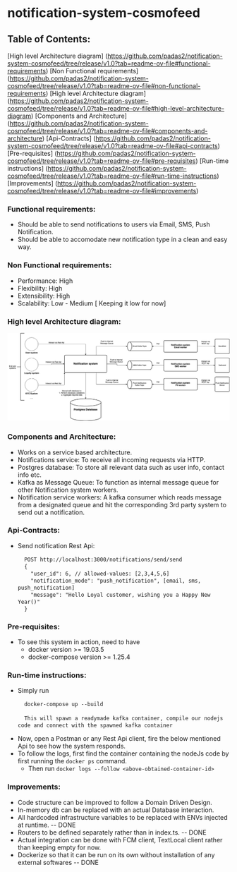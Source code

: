 # notification-system-cosmofeed

## Table of Contents:
[High level Architecture diagram] (https://github.com/padas2/notification-system-cosmofeed/tree/release/v1.0?tab=readme-ov-file#functional-requirements)
[Non Functional requirements] (https://github.com/padas2/notification-system-cosmofeed/tree/release/v1.0?tab=readme-ov-file#non-functional-requirements)
[High level Architecture diagram] (https://github.com/padas2/notification-system-cosmofeed/tree/release/v1.0?tab=readme-ov-file#high-level-architecture-diagram)
[Components and Architecture] (https://github.com/padas2/notification-system-cosmofeed/tree/release/v1.0?tab=readme-ov-file#components-and-architecture)
[Api-Contracts] (https://github.com/padas2/notification-system-cosmofeed/tree/release/v1.0?tab=readme-ov-file#api-contracts)
[Pre-requisites] (https://github.com/padas2/notification-system-cosmofeed/tree/release/v1.0?tab=readme-ov-file#pre-requisites)
[Run-time instructions] (https://github.com/padas2/notification-system-cosmofeed/tree/release/v1.0?tab=readme-ov-file#run-time-instructions)
[Improvements] (https://github.com/padas2/notification-system-cosmofeed/tree/release/v1.0?tab=readme-ov-file#improvements)


### Functional requirements:
* Should be able to send notifications to users via Email, SMS, Push Notification.
* Should be able to accomodate new notification type in a clean and easy way.

### Non Functional requirements:
* Performance: High
* Flexibility: High
* Extensibility: High
* Scalability: Low - Medium [ Keeping it low for now]

### High level Architecture diagram:
![alt text](https://github.com/padas2/notification-system-cosmofeed/blob/master/notification-system-cosmofeed.jpg?raw=true)

### Components and Architecture:
* Works on a service based architecture.
* Notifications service: To receive all incoming requests via HTTP.
* Postgres database: To store all relevant data such as user info, contact info etc.
* Kafka as Message Queue: To function as internal message queue for other Notification system workers.
* Notification service workers: A kafka consumer which reads message from a designated queue and hit the corresponding 3rd party system to send out
                                a notification.

### Api-Contracts:
* Send notification Rest Api:
  ```
    POST http://localhost:3000/notifications/send/send
    {
      "user_id": 6, // allowed-values: [2,3,4,5,6]
      "notification_mode": "push_notification", [email, sms, push_notification]
      "message": "Hello Loyal customer, wishing you a Happy New Year()"
    }
  ```

### Pre-requisites:
* To see this system in action, need to have 
  * docker version >= 19.03.5
  * docker-compose version >= 1.25.4

### Run-time instructions:
  * Simply run 
      ```
        docker-compose up --build

        This will spawn a readymade kafka container, compile our nodejs code and connect with the spawned kafka container
      ```
  * Now, open a Postman or any Rest Api client, fire the below mentioned Api to see how the system responds.
  * To follow the logs, first find the container containing the nodeJs code by first running the ```docker ps``` command.
    * Then run ```docker logs --follow <above-obtained-container-id>``` 

### Improvements:
* Code structure can be improved to follow a Domain Driven Design.
* In-memory db can be replaced with an actual Database interaction.
* All hardcoded infrastructure variables to be replaced with ENVs injected at runtime.   -- DONE
* Routers to be defined separately rather than in index.ts.                              -- DONE
* Actual integration can be done with FCM client, TextLocal client rather than keeping empty for now.
* Dockerize so that it can be run on its own without installation of any external softwares -- DONE